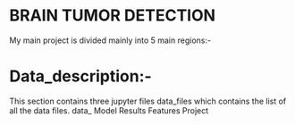 # BRAIN TUMOR DETECTION
My main project is divided mainly into 5 main regions:- 
# Data_description:- 
This section contains three jupyter files
data_files which contains the list of all the data files.
data_
Model
Results
Features
Project
